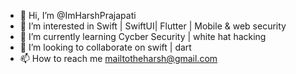 - 👋 Hi, I’m @ImHarshPrajapati
- 👀 I’m interested in Swift | SwiftUI| Flutter | Mobile & web security
- 🌱 I’m currently learning Cycber Security | white hat hacking
- 💞️ I’m looking to collaborate on swift | dart 
- 📫 How to reach me mailtotheharsh@gmail.com

<!---
ImHarshPrajapati/ImHarshPrajapati is a ✨ special ✨ repository because its `README.md` (this file) appears on your GitHub profile.
You can click the Preview link to take a look at your changes.
--->
